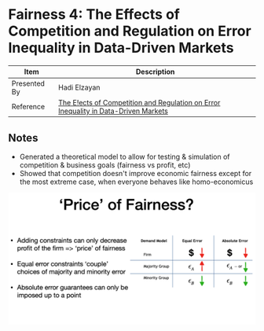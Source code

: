 # Fairness 4: The Effects of Competition and Regulation on Error Inequality in Data-Driven Markets

| Item | Description |
| --- | --- | 
| Presented By | Hadi Elzayan |
| Reference | [The E!ects of Competition and Regulation on Error Inequality in Data-Driven Markets](https://dl.acm.org/doi/pdf/10.1145/3351095.3372842?download=true) |



## Notes

- Generated a theoretical model to allow for testing & simulation of competition & business goals (fairness vs profit, etc)
- Showed that competition doesn't improve economic fairness except for the most extreme case, when everyone behaves like homo-economicus

![An Image](./price_of_fairness.png)